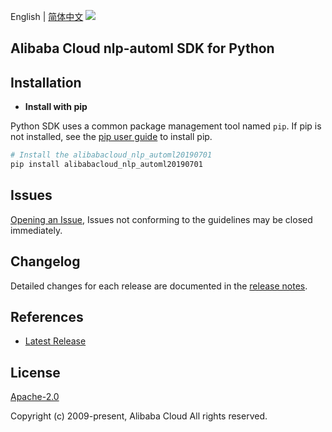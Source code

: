 English | [简体中文](README-CN.md)
![](https://aliyunsdk-pages.alicdn.com/icons/AlibabaCloud.svg)

## Alibaba Cloud nlp-automl SDK for Python

## Installation

- **Install with pip**

Python SDK uses a common package management tool named `pip`. If pip is not installed, see the [pip user guide](https://pip.pypa.io/en/stable/installing/ "pip User Guide") to install pip.

```bash
# Install the alibabacloud_nlp_automl20190701
pip install alibabacloud_nlp_automl20190701
```

## Issues

[Opening an Issue](https://github.com/aliyun/alibabacloud-sdk/issues/new), Issues not conforming to the guidelines may be closed immediately.

## Changelog

Detailed changes for each release are documented in the [release notes](./ChangeLog.md).

## References

- [Latest Release](https://github.com/aliyun/alibabacloud-sdk/tree/master/python)

## License

[Apache-2.0](http://www.apache.org/licenses/LICENSE-2.0)

Copyright (c) 2009-present, Alibaba Cloud All rights reserved.
